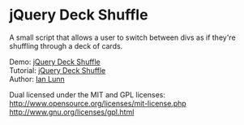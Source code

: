 jQuery Deck Shuffle
====================

A small script that allows a user to switch between divs as if they're shuffling through a deck of cards.

Demo: [jQuery Deck Shuffle](http://www.ianlunn.co.uk/demos/jquery-deck-shuffle/)  
Tutorial: [jQuery Deck Shuffle](http://www.ianlunn.co.uk/blog/code-tutorials/jquery-deck-shuffle/)  
Author: [Ian Lunn](http://www.ianlunn.co.uk/)  

Dual licensed under the MIT and GPL licenses:
http://www.opensource.org/licenses/mit-license.php
http://www.gnu.org/licenses/gpl.html
